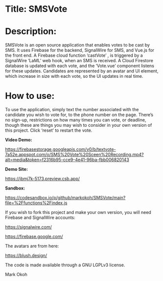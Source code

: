 <!-- @format -->

# Title: SMSVote

# Description:

SMSVote is an open source application that enables votes to be cast by SMS. It uses Firebase for the backend, SignalWire for SMS, and Vue.js for the front end. A Firebase cloud function ‘castVote’ , is triggered by a SignalWire ‘LaML’ web hook, when an SMS is received. A Cloud Firestore database is updated with each vote, and the ‘Vote.vue’ component listens for these updates. Candidates are represented by an avatar and UI element, which increase in size with each vote, so the UI updates in real time.

# How to use:

To use the application, simply text the number associated with the candidate you wish to vote for, to the phone number on the page. There’s no sign-up, restrictions on how many times you can vote, or deadline, though these are things you may wish to consider in your own version of this project. Click ‘reset’ to restart the vote.

**Video Demo:**

https://firebasestorage.googleapis.com/v0/b/textvote-7a52e.appspot.com/o/SMS%20Vote%20Sceen%20Recording.mp4?alt=media&token=f2316b95-cce9-4e41-96ba-fbb006820143

**Demo Site:**

https://jbmj7k-5173.preview.csb.app/

**Sandbox:**

https://codesandbox.io/p/github/markokoh/SMSVote/main?file=%2Ffunctions%2Findex.js

If you wish to fork this project and make your own version, you will need Firebase and SignalWire accounts:

https://signalwire.com/

https://firebase.google.com/

The avatars are from here:

https://blush.design/

The code is made available through a GNU LGPLv3 license.

Mark Okoh
